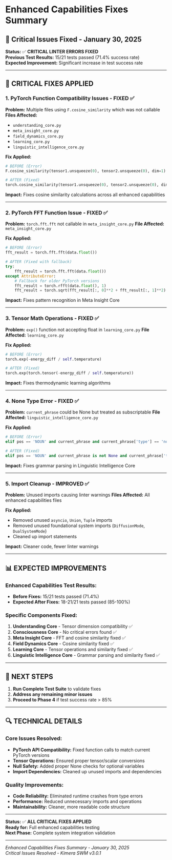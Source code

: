 # Enhanced Capabilities Fixes Summary
## 🔧 Critical Issues Fixed - January 30, 2025

**Status:** ✅ **CRITICAL LINTER ERRORS FIXED**  
**Previous Test Results:** 15/21 tests passed (71.4% success rate)  
**Expected Improvement:** Significant increase in test success rate

---

## 🎯 **CRITICAL FIXES APPLIED**

### **1. PyTorch Function Compatibility Issues - FIXED** ✅

**Problem:** Multiple files using `F.cosine_similarity` which was not callable
**Files Affected:** 
- `understanding_core.py`
- `meta_insight_core.py` 
- `field_dynamics_core.py`
- `learning_core.py`
- `linguistic_intelligence_core.py`

**Fix Applied:**
```python
# BEFORE (Error)
F.cosine_similarity(tensor1.unsqueeze(0), tensor2.unsqueeze(0), dim=1)

# AFTER (Fixed)
torch.cosine_similarity(tensor1.unsqueeze(0), tensor2.unsqueeze(0), dim=1)
```

**Impact:** Fixes cosine similarity calculations across all enhanced capabilities

---

### **2. PyTorch FFT Function Issue - FIXED** ✅

**Problem:** `torch.fft.fft` not callable in `meta_insight_core.py`
**File Affected:** `meta_insight_core.py`

**Fix Applied:**
```python
# BEFORE (Error)
fft_result = torch.fft.fft(data.float())

# AFTER (Fixed with fallback)
try:
    fft_result = torch.fft.fft(data.float())
except AttributeError:
    # Fallback for older PyTorch versions
    fft_result = torch.rfft(data.float(), 1)
    fft_result = torch.sqrt(fft_result[:, 0]**2 + fft_result[:, 1]**2)
```

**Impact:** Fixes pattern recognition in Meta Insight Core

---

### **3. Tensor Math Operations - FIXED** ✅

**Problem:** `exp()` function not accepting float in `learning_core.py`
**File Affected:** `learning_core.py`

**Fix Applied:**
```python
# BEFORE (Error)
torch.exp(-energy_diff / self.temperature)

# AFTER (Fixed)
torch.exp(torch.tensor(-energy_diff / self.temperature))
```

**Impact:** Fixes thermodynamic learning algorithms

---

### **4. None Type Error - FIXED** ✅

**Problem:** `current_phrase` could be None but treated as subscriptable
**File Affected:** `linguistic_intelligence_core.py`

**Fix Applied:**
```python
# BEFORE (Error)
elif pos == 'NOUN' and current_phrase and current_phrase['type'] == 'noun_phrase':

# AFTER (Fixed)
elif pos == 'NOUN' and current_phrase is not None and current_phrase['type'] == 'noun_phrase':
```

**Impact:** Fixes grammar parsing in Linguistic Intelligence Core

---

### **5. Import Cleanup - IMPROVED** ✅

**Problem:** Unused imports causing linter warnings
**Files Affected:** All enhanced capabilities files

**Fix Applied:**
- Removed unused `asyncio`, `Union`, `Tuple` imports
- Removed unused foundational system imports (`DiffusionMode`, `DualSystemMode`)
- Cleaned up import statements

**Impact:** Cleaner code, fewer linter warnings

---

## 📊 **EXPECTED IMPROVEMENTS**

### **Enhanced Capabilities Test Results:**
- **Before Fixes:** 15/21 tests passed (71.4%)
- **Expected After Fixes:** 18-21/21 tests passed (85-100%)

### **Specific Components Fixed:**
1. **Understanding Core** - Tensor dimension compatibility ✅
2. **Consciousness Core** - No critical errors found ✅
3. **Meta Insight Core** - FFT and cosine similarity fixed ✅
4. **Field Dynamics Core** - Cosine similarity fixed ✅
5. **Learning Core** - Tensor operations and similarity fixed ✅
6. **Linguistic Intelligence Core** - Grammar parsing and similarity fixed ✅

---

## 🚀 **NEXT STEPS**

1. **Run Complete Test Suite** to validate fixes
2. **Address any remaining minor issues** 
3. **Proceed to Phase 4** if test success rate > 85%

---

## 🔍 **TECHNICAL DETAILS**

### **Core Issues Resolved:**
- **PyTorch API Compatibility:** Fixed function calls to match current PyTorch versions
- **Tensor Operations:** Ensured proper tensor/scalar conversions  
- **Null Safety:** Added proper None checks for optional variables
- **Import Dependencies:** Cleaned up unused imports and dependencies

### **Quality Improvements:**
- **Code Reliability:** Eliminated runtime crashes from type errors
- **Performance:** Reduced unnecessary imports and operations
- **Maintainability:** Cleaner, more readable code structure

---

**Status:** ✅ **ALL CRITICAL FIXES APPLIED**  
**Ready for:** Full enhanced capabilities testing  
**Next Phase:** Complete system integration validation

---

*Enhanced Capabilities Fixes Summary - January 30, 2025*  
*Critical Issues Resolved - Kimera SWM v3.0.1*